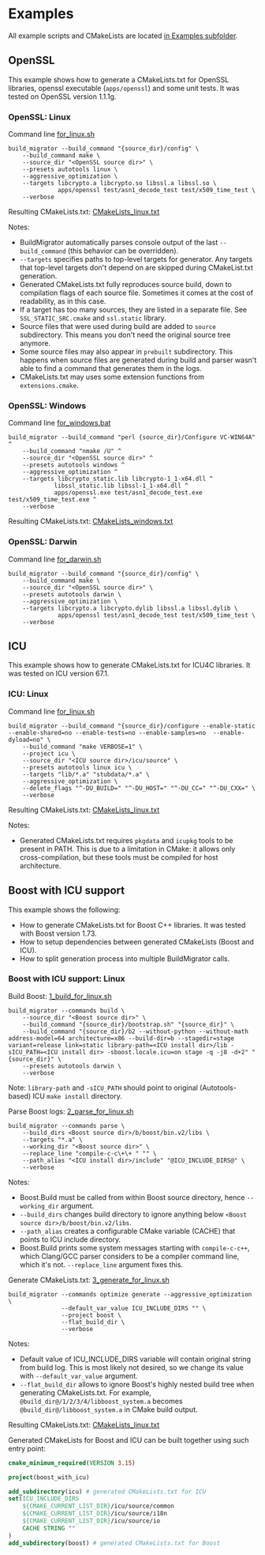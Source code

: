 # Examples

All example scripts and CMakeLists are located [in Examples subfolder](/Examples).

## OpenSSL

This example shows how to generate a CMakeLists.txt for OpenSSL libraries,
openssl executable (`apps/openssl`) and some unit tests.
It was tested on OpenSSL version 1.1.1g.

### OpenSSL: Linux

Command line [for_linux.sh](/Examples/openssl/for_linux.sh)

```
build_migrator --build_command "{source_dir}/config" \
    --build_command make \
    --source_dir "<OpenSSL source dir>" \
    --presets autotools linux \
    --aggressive_optimization \
    --targets libcrypto.a libcrypto.so libssl.a libssl.so \
              apps/openssl test/asn1_decode_test test/x509_time_test \
    --verbose
```

Resulting CMakeLists.txt: [CMakeLists_linux.txt](/Examples/openssl/CMakeLists_linux.txt)

Notes:

- BuildMigrator automatically parses console output of the last `--build_command` (this behavior can be overridden).
- `--targets` specifies paths to top-level targets for generator.
  Any targets that top-level targets don't depend on are skipped during CMakeList.txt generation.
- Generated CMakeLists.txt fully reproduces source build, down to compilation flags of each source file. Sometimes it comes at the cost of readability, as in this case.
- If a target has too many sources, they are listed in a separate file. See `SSL_STATIC_SRC.cmake` and `ssl.static` library.
- Source files that were used during build are added to `source` subdirectory. This means you don't need the original source tree anymore.
- Some source files may also appear in `prebuilt` subdirectory. This happens when source files are generated during build and parser wasn't able to find a command that generates them in the logs.
- CMakeLists.txt may uses some extension functions from `extensions.cmake`.

### OpenSSL: Windows

Command line [for_windows.bat](/Examples/openssl/for_windows.bat)

```
build_migrator --build_command "perl {source_dir}/Configure VC-WIN64A" ^
    --build_command "nmake /U" ^
    --source_dir "<OpenSSL source dir>" ^
    --presets autotools windows ^
    --aggressive_optimization ^
    --targets libcrypto_static.lib libcrypto-1_1-x64.dll ^
             libssl_static.lib libssl-1_1-x64.dll ^
             apps/openssl.exe test/asn1_decode_test.exe test/x509_time_test.exe ^
    --verbose
```

Resulting CMakeLists.txt: [CMakeLists_windows.txt](/Examples/openssl/CMakeLists_windows.txt)

### OpenSSL: Darwin

Command line [for_darwin.sh](/Examples/openssl/for_darwin.sh)

```
build_migrator --build_command "{source_dir}/config" \
    --build_command make \
    --source_dir "<OpenSSL source dir>" \
    --presets autotools darwin \
    --aggressive_optimization \
    --targets libcrypto.a libcrypto.dylib libssl.a libssl.dylib \
              apps/openssl test/asn1_decode_test test/x509_time_test \
    --verbose
```

## ICU

This example shows how to generate CMakeLists.txt for ICU4C libraries. It was
tested on ICU version 67.1.

### ICU: Linux

Command line [for_linux.sh](/Examples/icu/for_linux.sh)

```
build_migrator --build_command "{source_dir}/configure --enable-static --enable-shared=no --enable-tests=no --enable-samples=no  --enable-dyload=no" \
    --build_command "make VERBOSE=1" \
    --project icu \
    --source_dir "<ICU source dir>/icu/source" \
    --presets autotools linux icu \
    --targets "lib/*.a" "stubdata/*.a" \
    --aggressive_optimization \
    --delete_flags "^-DU_BUILD=" "^-DU_HOST=" "^-DU_CC=" "^-DU_CXX=" \
    --verbose
```

Resulting CMakeLists.txt: [CMakeLists_linux.txt](/Examples/icu/CMakeLists_linux.txt)

Notes:

- Generated CMakeLists.txt requires `pkgdata` and `icupkg` tools to be present in PATH.
  This is due to a limitation in CMake: it allows only cross-compilation, but these tools
  must be compiled for host architecture.

## Boost with ICU support

This example shows the following:

- How to generate CMakeLists.txt for Boost C++ libraries. It was tested with Boost version 1.73.
- How to setup dependencies between generated CMakeLists (Boost and ICU).
- How to split generation process into multiple BuildMigrator calls.

### Boost with ICU support: Linux

Build Boost: [1_build_for_linux.sh](/Examples/boost_with_icu/1_build_for_linux.sh)

```
build_migrator --commands build \
    --source_dir "<Boost source dir>" \
    --build_command "{source_dir}/bootstrap.sh" "{source_dir}" \
    --build_command "{source_dir}/b2 --without-python --without-math address-model=64 architecture=x86 --build-dir=b --stagedir=stage variant=release link=static library-path=<ICU install dir>/lib -sICU_PATH=<ICU install dir> -sboost.locale.icu=on stage -q -j8 -d+2" "{source_dir}" \
    --presets autotools darwin \
    --verbose
```

Note: `library-path` and `-sICU_PATH` should point to original (Autotools-based) ICU `make install` directory.

Parse Boost logs: [2_parse_for_linux.sh](/Examples/boost_with_icu/2_parse_for_linux.sh)

```
build_migrator --commands parse \
    --build_dirs <Boost source dir>/b/boost/bin.v2/libs \
    --targets "*.a" \
    --working_dir "<Boost source dir>" \
    --replace_line "compile-c-c\+\+ " "" \
    --path_alias "<ICU install dir>/include" "@ICU_INCLUDE_DIRS@" \
    --verbose
```

Notes:

- Boost.Build must be called from within Boost source directory, hence `--working_dir` argument.
- `--build_dirs` changes build directory to ignore anything below `<Boost source dir>/b/boost/bin.v2/libs`.
- `--path_alias` creates a configurable CMake variable (CACHE) that points to ICU include directory.
- Boost.Build prints some system messages starting with `compile-c-c++`, which Clang/GCC parser considers to be a compiler command line, which it's not. `--replace_line` argument fixes this.

Generate CMakeLists.txt: [3_generate_for_linux.sh](/Examples/boost_with_icu/3_generate_for_linux.sh)

```
build_migrator --commands optimize generate --aggressive_optimization \
               --default_var_value ICU_INCLUDE_DIRS "" \
               --project boost \
               --flat_build_dir \
               --verbose
```

Notes:

- Default value of ICU_INCLUDE_DIRS variable will contain original string from build log.
  This is most likely not desired, so we change its value with `--default_var_value` argument.
- `--flat_build_dir` allows to ignore Boost's highly nested build tree when generating CMakeLists.txt.
  For example, `@build_dir@/1/2/3/4/libboost_system.a` becomes `@build_dir@/libboost_system.a` in CMake build output.

Resulting CMakeLists.txt: [CMakeLists_linux.txt](/Examples/icu/CMakeLists_linux.txt)

Generated CMakeLists for Boost and ICU can be built together using such entry point:

```cmake
cmake_minimum_required(VERSION 3.15)

project(boost_with_icu)

add_subdirectory(icu) # generated CMakeLists.txt for ICU
set(ICU_INCLUDE_DIRS
    ${CMAKE_CURRENT_LIST_DIR}/icu/source/common
    ${CMAKE_CURRENT_LIST_DIR}/icu/source/i18n
    ${CMAKE_CURRENT_LIST_DIR}/icu/source/io
    CACHE STRING ""
)
add_subdirectory(boost) # generated CMakeLists.txt for Boost
```
